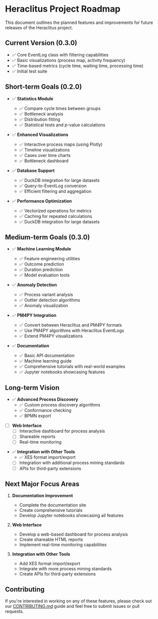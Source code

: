 # Heraclitus Project Roadmap

This document outlines the planned features and improvements for future releases of the Heraclitus project.

## Current Version (0.3.0)

- ✅ Core EventLog class with filtering capabilities
- ✅ Basic visualizations (process map, activity frequency)
- ✅ Time-based metrics (cycle time, waiting time, processing time)
- ✅ Initial test suite

## Short-term Goals (0.2.0)

- ✅ **Statistics Module**
  - ✅ Compare cycle times between groups
  - ✅ Bottleneck analysis
  - ✅ Distribution fitting
  - ✅ Statistical tests and p-value calculations

- ✅ **Enhanced Visualizations**
  - ✅ Interactive process maps (using Plotly)
  - ✅ Timeline visualizations
  - ✅ Cases over time charts
  - ✅ Bottleneck dashboard

- ✅ **Database Support**
  - ✅ DuckDB integration for large datasets
  - ✅ Query-to-EventLog conversion
  - ✅ Efficient filtering and aggregation

- ✅ **Performance Optimization**
  - ✅ Vectorized operations for metrics
  - ✅ Caching for repeated calculations
  - ✅ DuckDB integration for large datasets

## Medium-term Goals (0.3.0)

- ✅ **Machine Learning Module**
  - ✅ Feature engineering utilities
  - ✅ Outcome prediction
  - ✅ Duration prediction
  - ✅ Model evaluation tools

- ✅ **Anomaly Detection**
  - ✅ Process variant analysis
  - ✅ Outlier detection algorithms
  - ✅ Anomaly visualization

- ✅ **PM4PY Integration**
  - ✅ Convert between Heraclitus and PM4PY formats
  - ✅ Use PM4PY algorithms with Heraclitus EventLogs
  - ✅ Extend PM4PY visualizations

- ✅ **Documentation**
  - ✅ Basic API documentation
  - ✅ Machine learning guide
  - ✅ Comprehensive tutorials with real-world examples
  - ✅ Jupyter notebooks showcasing features

## Long-term Vision

- ✅ **Advanced Process Discovery**
  - ✅ Custom process discovery algorithms
  - ✅ Conformance checking
  - ✅ BPMN export

- [ ] **Web Interface**
  - [ ] Interactive dashboard for process analysis
  - [ ] Shareable reports
  - [ ] Real-time monitoring

- ✅ **Integration with Other Tools**
  - ✅ XES format import/export
  - [ ] Integration with additional process mining standards
  - [ ] APIs for third-party extensions

## Next Major Focus Areas

1. **Documentation Improvement**
   - Complete the documentation site
   - Create comprehensive tutorials
   - Develop Jupyter notebooks showcasing all features
   
2. **Web Interface**
   - Develop a web-based dashboard for process analysis
   - Create shareable HTML reports
   - Implement real-time monitoring capabilities

3. **Integration with Other Tools**
   - Add XES format import/export
   - Integrate with more process mining standards
   - Create APIs for third-party extensions

## Contributing

If you're interested in working on any of these features, please check out our [CONTRIBUTING.md](CONTRIBUTING.md) guide and feel free to submit issues or pull requests.